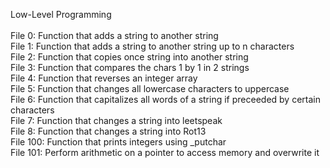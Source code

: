 Low-Level Programming<br>
<br>
File 0: Function that adds a string to another string<br>
File 1: Function that adds a string to another string up to n characters<br>
File 2: Function that copies once string into another string<br>
File 3: Function that compares the chars 1 by 1 in 2 strings<br>
File 4: Function that reverses an integer array<br>
File 5: Function that changes all lowercase characters to uppercase<br>
File 6: Function that capitalizes all words of a string if preceeded by certain characters<br>
File 7: Function that changes a string into leetspeak<br>
File 8: Function that changes a string into Rot13<br>
File 100: Function that prints integers using \_putchar<br>
File 101: Perform arithmetic on a pointer to access memory and overwrite it<br>
